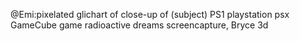 @Emi:pixelated glichart of close-up of (subject) PS1 playstation psx GameCube       game radioactive dreams screencapture, Bryce 3d
